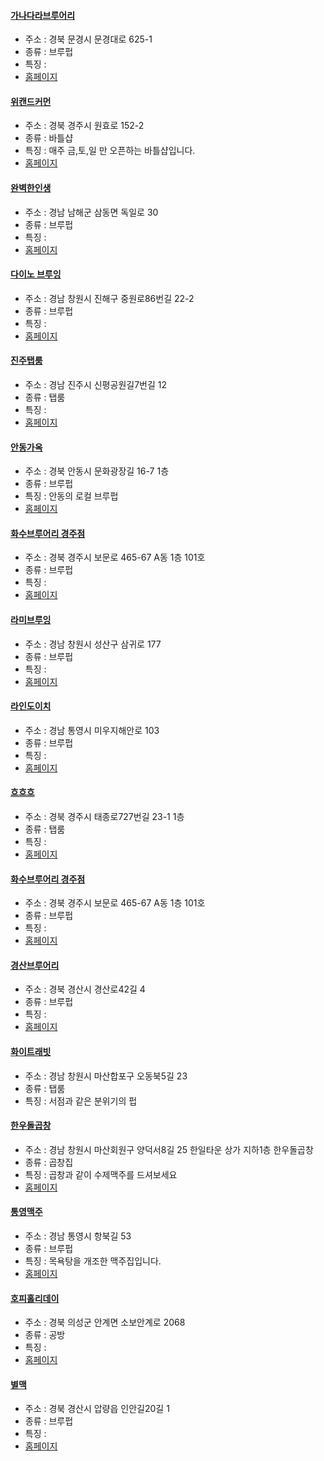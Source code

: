 #### [가나다라브루어리](https://map.naver.com/v5/entry/place/1073000773) 
 - 주소 : 경북 문경시 문경대로 625-1
- 종류 : 브루펍
 - 특징 : 
- [홈페이지](http://www.ganadara.co.kr)
#### [위캔드커먼](http://naver.me/FS6UukVf) 
 - 주소 : 경북 경주시 원효로 152-2
- 종류 : 바틀샵
 - 특징 : 매주 금,토,일 만 오픈하는 바틀샵입니다.
- [홈페이지](https://www.instagram.com/weekendcommon/)
#### [완벽한인생](https://map.naver.com/v5/entry/place/1748738946) 
 - 주소 : 경남 남해군 삼동면 독일로 30 
- 종류 : 브루펍
 - 특징 : 
- [홈페이지](http://www.instagram.com/perfectlife.official)
#### [다이노 브루잉](https://map.naver.com/v5/entry/place/1166468718) 
 - 주소 : 경남 창원시 진해구 중원로86번길 22-2
- 종류 : 브루펍
 - 특징 : 
- [홈페이지](http://www.instagram.com/dinobrewingco)
#### [진주탭룸](http://naver.me/GEAIf39z) 
 - 주소 : 경남 진주시 신평공원길7번길 12
- 종류 : 탭룸
 - 특징 : 
- [홈페이지](http://www.instagram.com/jinju_taproom)
#### [안동가옥](https://map.naver.com/v5/entry/place/1150887058) 
 - 주소 : 경북 안동시 문화광장길 16-7 1층
- 종류 : 브루펍
 - 특징 : 안동의 로컬 브루펍
- [홈페이지](http://instagram.com/andongbeer.pub)
#### [화수브루어리 경주점](https://map.naver.com/v5/entry/place/1460607344) 
 - 주소 : 경북 경주시 보문로 465-67 A동 1층 101호
- 종류 : 브루펍
 - 특징 : 
- [홈페이지](https://whasoobrewery.com/)
#### [라미브루잉](https://map.naver.com/v5/entry/place/1107059524) 
 - 주소 : 경남 창원시 성산구 삼귀로 177
- 종류 : 브루펍
 - 특징 : 
- [홈페이지](http://instagram.com/ramibrewing)
#### [라인도이치](https://map.naver.com/v5/entry/place/1051932938) 
 - 주소 : 경남 통영시 미우지해안로 103
- 종류 : 브루펍
 - 특징 : 
- [홈페이지](http://www.reindeutsch.com)
#### [흐흐흐](https://map.naver.com/v5/entry/place/1598924400) 
 - 주소 : 경북 경주시 태종로727번길 23-1 1층
- 종류 : 탭룸 
 - 특징 : 
- [홈페이지](https://www.instagram.com/hhh.054/)
#### [화수브루어리 경주점](https://map.naver.com/v5/entry/place/1460607344) 
 - 주소 : 경북 경주시 보문로 465-67 A동 1층 101호
- 종류 : 브루펍
 - 특징 : 
- [홈페이지](https://www.instagram.com/whasoobrewery)
#### [경산브루어리](https://map.naver.com/v5/entry/place/1176921335) 
 - 주소 : 경북 경산시 경산로42길 4
- 종류 : 브루펍
 - 특징 : 
- [홈페이지](https://www.instagram.com/kyungsan_brewery/)
#### [화이트래빗](http://naver.me/FIpPyQ6N) 
 - 주소 : 경남 창원시 마산합포구 오동북5길 23
- 종류 : 탭룸
 - 특징 : 서점과 같은 분위기의 펍
#### [한우돌곱창](http://naver.me/IDB11vUL) 
 - 주소 : 경남 창원시 마산회원구 양덕서8길 25 한일타운 상가 지하1층 한우돌곱창
- 종류 :  곱창집
 - 특징 : 곱창과 같이 수제맥주를 드셔보세요
- [홈페이지](https://www.instagram.com/hanwoo0033/)
#### [통영맥주](http://naver.me/FEJdzxDn) 
 - 주소 : 경남 통영시 항북길 53
- 종류 : 브루펍
 - 특징 : 목욕탕을 개조한 맥주집입니다.
- [홈페이지](http://instagram.com/donghotang)
#### [호피홀리데이](http://naver.me/xWNTLQWm) 
 - 주소 : 경북 의성군 안계면 소보안계로 2068
- 종류 : 공방
 - 특징 : 
- [홈페이지](http://hoppyholiday.us/)
#### [별맥](https://map.naver.com/v5/entry/place/1130758874) 
 - 주소 : 경북 경산시 압량읍 인안길20길 1
- 종류 : 브루펍
 - 특징 : 
- [홈페이지](http://www.instagram.com/byeolmacbrewing)
